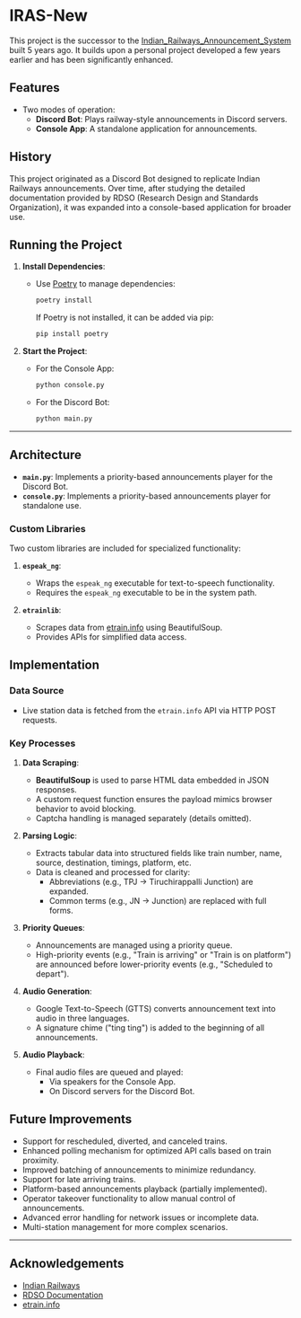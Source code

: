 # IRAS-New

This project is the successor to the [Indian\_Railways\_Announcement\_System](https://github.com/sairam4123/Indian_Railways_Announcement_System) built 5 years ago. It builds upon a personal project developed a few years earlier and has been significantly enhanced.

## Features

- Two modes of operation:
  - **Discord Bot**: Plays railway-style announcements in Discord servers.
  - **Console App**: A standalone application for announcements.


## History

This project originated as a Discord Bot designed to replicate Indian Railways announcements. Over time, after studying the detailed documentation provided by RDSO (Research Design and Standards Organization), it was expanded into a console-based application for broader use.


## Running the Project

1. **Install Dependencies**:

   - Use [Poetry](https://python-poetry.org/) to manage dependencies:
     ```bash
     poetry install
     ```
     If Poetry is not installed, it can be added via pip:
     ```bash
     pip install poetry
     ```

2. **Start the Project**:

   - For the Console App:
     ```bash
     python console.py
     ```
   - For the Discord Bot:
     ```bash
     python main.py
     ```

---

## Architecture

- **`main.py`**: Implements a priority-based announcements player for the Discord Bot.
- **`console.py`**: Implements a priority-based announcements player for standalone use.

### Custom Libraries

Two custom libraries are included for specialized functionality:

1. **`espeak_ng`**:

   - Wraps the `espeak_ng` executable for text-to-speech functionality.
   - Requires the `espeak_ng` executable to be in the system path.

2. **`etrainlib`**:

   - Scrapes data from [etrain.info](https://etrain.info) using BeautifulSoup.
   - Provides APIs for simplified data access.


## Implementation

### Data Source

- Live station data is fetched from the `etrain.info` API via HTTP POST requests.

### Key Processes

1. **Data Scraping**:

   - **BeautifulSoup** is used to parse HTML data embedded in JSON responses.
   - A custom request function ensures the payload mimics browser behavior to avoid blocking.
   - Captcha handling is managed separately (details omitted).

2. **Parsing Logic**:

   - Extracts tabular data into structured fields like train number, name, source, destination, timings, platform, etc.
   - Data is cleaned and processed for clarity:
     - Abbreviations (e.g., TPJ -> Tiruchirappalli Junction) are expanded.
     - Common terms (e.g., JN -> Junction) are replaced with full forms.

3. **Priority Queues**:

   - Announcements are managed using a priority queue.
   - High-priority events (e.g., "Train is arriving" or "Train is on platform") are announced before lower-priority events (e.g., "Scheduled to depart").

4. **Audio Generation**:

   - Google Text-to-Speech (GTTS) converts announcement text into audio in three languages.
   - A signature chime ("ting ting") is added to the beginning of all announcements.

5. **Audio Playback**:

   - Final audio files are queued and played:
     - Via speakers for the Console App.
     - On Discord servers for the Discord Bot.


## Future Improvements

- Support for rescheduled, diverted, and canceled trains.
- Enhanced polling mechanism for optimized API calls based on train proximity.
- Improved batching of announcements to minimize redundancy.
- Support for late arriving trains.
- Platform-based announcements playback (partially implemented).
- Operator takeover functionality to allow manual control of announcements.
- Advanced error handling for network issues or incomplete data.
- Multi-station management for more complex scenarios.

---

## Acknowledgements

- [Indian Railways](https://indianrailways.gov.in/)
- [RDSO Documentation](https://rdso.indianrailways.gov.in/)
- [etrain.info](https://etrain.info/)


